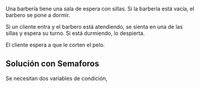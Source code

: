 Una barbería tiene una sala de espera con sillas. Si la barbería está vacía, el barbero se pone a dormir.

Si un cliente entra y el barbero está atendiendo, se sienta en una de las sillas y espera su turno. Si está durmiendo, lo despierta.

El cliente espera a que le corten el pelo.

## Solución con Semaforos

Se necesitan dos variables de condición,
